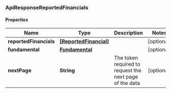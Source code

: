 ### ApiResponseReportedFinancials

#### Properties
Name | Type | Description | Notes
------------ | ------------- | ------------- | -------------
**reportedFinancials** | [**[ReportedFinancial]**](ReportedFinancial.md) |  | [optional] 
**fundamental** | [**Fundamental**](Fundamental.md) |  | [optional] 
**nextPage** | **String** | The token required to request the next page of the data | [optional] 



